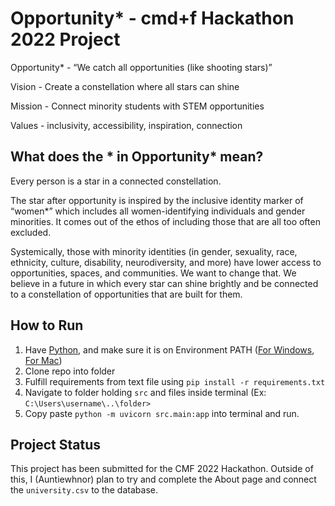 # Opportunity* - cmd+f Hackathon 2022 Project

Opportunity* -
“We catch all opportunities (like shooting stars)”

Vision - Create a constellation where all stars can shine

Mission - Connect minority students with STEM opportunities

Values - inclusivity, accessibility, inspiration, connection

## What does the * in Opportunity* mean?

Every person is a star in a connected constellation.
 
The star after opportunity is inspired by the inclusive identity marker of “women*” which includes all women-identifying individuals and gender minorities. It comes out of the ethos of including those that are all too often excluded. 

Systemically, those with minority identities (in gender, sexuality, race, ethnicity, culture, disability, neurodiversity, and more) have lower access to opportunities, spaces, and communities. We want to change that. We believe in a future in which every star can shine brightly and be connected to a constellation of opportunities that are built for them.

## How to Run
1. Have [Python](https://www.python.org/downloads/), and make sure it is on Environment PATH ([For Windows](https://datatofish.com/add-python-to-windows-path/), [For Mac](https://www.educative.io/edpresso/how-to-add-python-to-the-path-variable-in-mac))
2. Clone repo into folder
3. Fulfill requirements from text file using `pip install -r requirements.txt`
5. Navigate to folder holding `src` and files inside terminal (Ex: `C:\Users\username\..\folder>`
6. Copy paste `python -m uvicorn src.main:app` into terminal and run.

## Project Status
This project has been submitted for the CMF 2022 Hackathon. Outside of this, I (Auntiewhnor) plan to try and complete the About page and connect the `university.csv` to the database.
